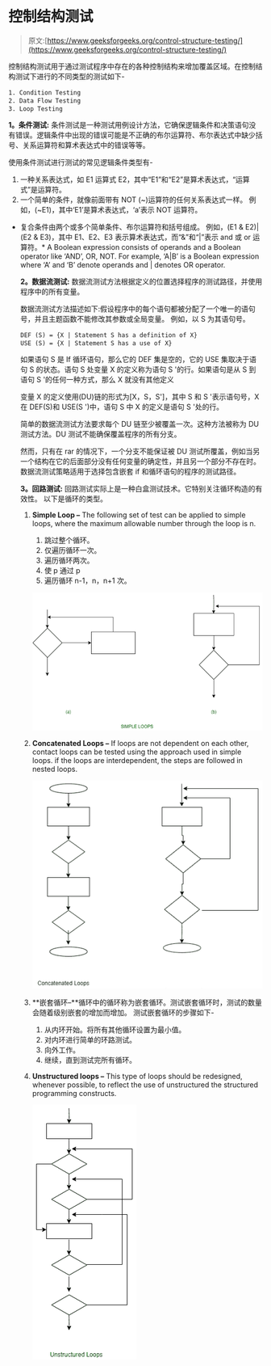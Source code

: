 # 控制结构测试

> 原文:[https://www.geeksforgeeks.org/control-structure-testing/](https://www.geeksforgeeks.org/control-structure-testing/)

控制结构测试用于通过测试程序中存在的各种控制结构来增加覆盖区域。在控制结构测试下进行的不同类型的测试如下-

```
1. Condition Testing 
2. Data Flow Testing
3. Loop Testing 
```

**1。条件测试:**
条件测试是一种测试用例设计方法，它确保逻辑条件和决策语句没有错误。逻辑条件中出现的错误可能是不正确的布尔运算符、布尔表达式中缺少括号、关系运算符和算术表达式中的错误等等。

使用条件测试进行测试的常见逻辑条件类型有-

1.  一种关系表达式，如 E1 运算式 E2，其中“E1”和“E2”是算术表达式，“运算式”是运算符。
2.  一个简单的条件，就像前面带有 NOT (~)运算符的任何关系表达式一样。
    例如，(~E1)，其中‘E1’是算术表达式，‘a’表示 NOT 运算符。

*   复合条件由两个或多个简单条件、布尔运算符和括号组成。
    例如，(E1 & E2)|(E2 & E3)，其中 E1、E2、E3 表示算术表达式，而“&”和“|”表示 and 或 or 运算符。*   A Boolean expression consists of operands and a Boolean operator like ‘AND’, OR, NOT.
    For example, ‘A|B’ is a Boolean expression where ‘A’ and ‘B’ denote operands and | denotes OR operator.

    **2。数据流测试:**
    数据流测试方法根据定义的位置选择程序的测试路径，并使用程序中的所有变量。

    数据流测试方法描述如下:假设程序中的每个语句都被分配了一个唯一的语句号，并且主题函数不能修改其参数或全局变量。
    例如，以 S 为其语句号。

    ```
    DEF (S) = {X | Statement S has a definition of X}
    USE (S) = {X | Statement S has a use of X} 
    ```

    如果语句 S 是 If 循环语句，那么它的 DEF 集是空的，它的 USE 集取决于语句 S 的状态。语句 S 处变量 X 的定义称为语句 S '的行。如果语句是从 S 到语句 S '的任何一种方式，那么 X 就没有其他定义

    变量 X 的定义使用(DU)链的形式为[X，S，S']，其中 S 和 S '表示语句号，X 在 DEF(S)和 USE(S ')中，语句 S 中 X 的定义是语句 S '处的行。

    简单的数据流测试方法要求每个 DU 链至少被覆盖一次。这种方法被称为 DU 测试方法。DU 测试不能确保覆盖程序的所有分支。

    然而，只有在 rar 的情况下，一个分支不能保证被 DU 测试所覆盖，例如当另一个结构在它的后面部分没有任何变量的确定性，并且另一个部分不存在时。数据流测试策略适用于选择包含嵌套 if 和循环语句的程序的测试路径。

    **3。回路测试:**
    回路测试实际上是一种白盒测试技术。它特别关注循环构造的有效性。
    以下是循环的类型。

    1.  **Simple Loop –** The following set of test can be applied to simple loops, where the maximum allowable number through the loop is n.
        1.  跳过整个循环。
        2.  仅遍历循环一次。
        3.  遍历循环两次。
        4.  使 p 通过 p
        5.  遍历循环 n-1，n，n+1 次。

        ![](img/0af9ea2f942021ab827660e555e697f2.png)

    2.  **Concatenated Loops –** If loops are not dependent on each other, contact loops can be tested using the approach used in simple loops. if the loops are interdependent, the steps are followed in nested loops.

        ![](img/b73ef14e052b9c60bdeb01d4864835e2.png)

    3.  **嵌套循环–**循环中的循环称为嵌套循环。测试嵌套循环时，测试的数量会随着级别嵌套的增加而增加。
        测试嵌套循环的步骤如下-
        1.  从内环开始。将所有其他循环设置为最小值。
        2.  对内环进行简单的环路测试。
        3.  向外工作。
        4.  继续，直到测试完所有循环。
    4.  **Unstructured loops –** This type of loops should be redesigned, whenever possible, to reflect the use of unstructured the structured programming constructs.

        ![](img/f8e6da74f9856e179a996a865df827e4.png)